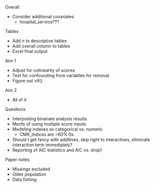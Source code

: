 Overall
- Consider additional covariates
  - hospital_service???

Tables
- Add n to descriptive tables
- Add overall column to tables
- Excel final output

Aim 1
- Adjust for colinearity of scores
- Test for confounding from variables for removal
- Figure out vif()

Aim 2
- All of it

Questions
- Interpreting bivariate analysis results
- Merits of using multiple score inputs
- Modeling indexes as categorical vs. numeric
  - CMR_Indices are >80% 0s
- Should I get fancy with additives, skip right to interactives, 
    eliminate interaction term immediately?
- Reporting of AIC statistics and AIC vs. drop1
  
Paper notes
- Missings excluded
- Older population
- Data fishing